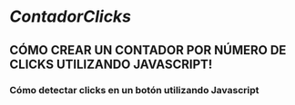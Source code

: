 # **_ContadorClicks_**

## CÓMO CREAR UN CONTADOR POR NÚMERO DE CLICKS UTILIZANDO JAVASCRIPT!

### Cómo detectar clicks en un botón utilizando Javascript
